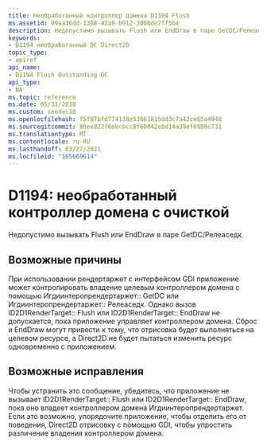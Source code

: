 ```yaml
---
title: Необработанный контроллер домена D1194 Flush
ms.assetid: 09aa36dd-1388-42a9-b912-3086de7ff5b4
description: Недопустимо вызывать Flush или EndDraw в паре GetDC/Релеаседк.
keywords:
- D1194 необработанный DC Direct2D
topic_type:
- apiref
api_name:
- D1194 Flush Outstanding DC
api_type:
- NA
ms.topic: reference
ms.date: 05/31/2018
ms.custom: seodec18
ms.openlocfilehash: f5f87bfd774138e53861815dd3c7a42ce65a4940
ms.sourcegitcommit: 80ee822f6ebcbcc8f60042e0d14a39ef6989c731
ms.translationtype: MT
ms.contentlocale: ru-RU
ms.lasthandoff: 03/27/2021
ms.locfileid: "105669614"
---
```

# <a name="d1194-flush-outstanding-dc"></a>D1194: необработанный контроллер домена с очисткой

Недопустимо вызывать Flush или EndDraw в паре GetDC/Релеаседк.






 

## <a name="possible-causes"></a>Возможные причины

При использовании рендертаржет с интерфейсом GDI приложение может контролировать владение целевым контроллером домена с помощью Игдиинтеропрендертаржет:: GetDC или Игдиинтеропрендертаржет:: Релеаседк. Однако вызов ID2D1RenderTarget:: Flush или ID2D1RenderTarget:: EndDraw не допускается, пока приложение управляет контроллером домена. Сброс и EndDraw могут привести к тому, что отрисовка будет выполняться на целевом ресурсе, а Direct2D не будет пытаться изменить ресурс одновременно с приложением.

## <a name="possible-fixes"></a>Возможные исправления

Чтобы устранить это сообщение, убедитесь, что приложение не вызывает ID2D1RenderTarget:: Flush или ID2D1RenderTarget:: EndDraw, пока оно владеет контроллером домена Игдиинтеропрендертаржет. Если это возможно, упорядочите приложение, чтобы отделить его от поведения, Direct2D отрисовку с помощью GDI, чтобы упростить различение владения контроллером домена.

 

 




